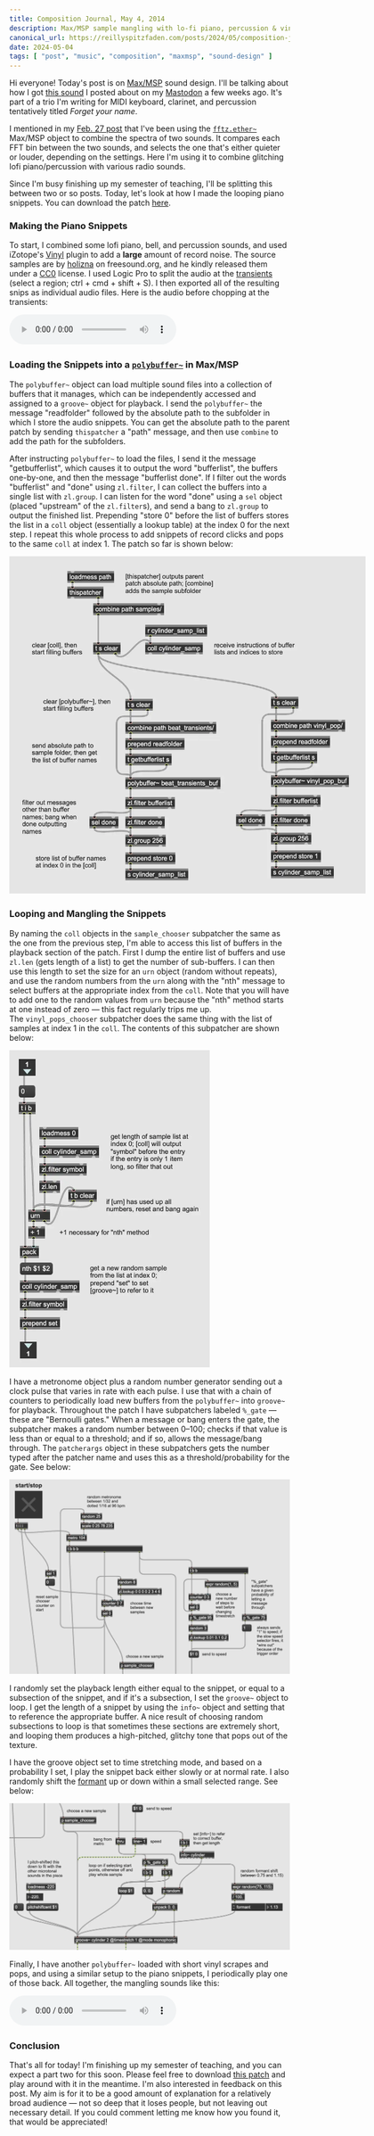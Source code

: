 ```yaml
---
title: Composition Journal, May 4, 2014
description: Max/MSP sample mangling with lo-fi piano, percussion & vinyl noise for my work-in-progress "Forget your name"
canonical_url: https://reillyspitzfaden.com/posts/2024/05/composition-journal/
date: 2024-05-04
tags: [ "post", "music", "composition", "maxmsp", "sound-design" ]
---
```

<style>
    @media screen and (min-width: 480px) {
        #coll_random_select_img {
            max-width: 360px;
        }
    }
    @media screen and (min-width: 760px) {
        #polybuffer_loader_img {
            max-width: 640px;
        }
    }
</style>

Hi everyone! Today's post is on [Max/MSP](https://en.wikipedia.org/wiki/Max_(software)) sound design. I'll be talking about how I got [this sound](https://hachyderm.io/@reillypascal/112242684024114281) I posted about on my [Mastodon](https://hachyderm.io/@reillypascal) a few weeks ago. It's part of a trio I'm writing for MIDI keyboard, clarinet, and percussion tentatively titled *Forget your name*.

I mentioned in my [Feb. 27 post](https://reillyspitzfaden.com/blog/02-27-2024) that I've been using the [`fftz.ether~`](https://github.com/ericlyon/FFTease3.0-MaxMSP) Max/MSP object to combine the spectra of two sounds. It compares each FFT bin between the two sounds, and selects the one that's either quieter or louder, depending on the settings. Here I'm using it to combine glitching lofi piano/percussion with various radio sounds.

Since I'm busy finishing up my semester of teaching, I'll be splitting this between two or so posts. Today, let's look at how I made the looping piano snippets. You can download the patch [here](https://mega.nz/folder/ge9wVAqT#3PeZp-8-t6B7plrMvAICJg).

### Making the Piano Snippets

To start, I combined some lofi piano, bell, and percussion sounds, and used iZotope's [Vinyl](https://www.izotope.com/en/products/vinyl.html) plugin to add a **large** amount of record noise. The source samples are by [holizna](https://freesound.org/people/holizna/) on freesound.org, and he kindly released them under a [CC0](https://creativecommons.org/publicdomain/zero/1.0/) license. I used Logic Pro to split the audio at the [transients](https://support.apple.com/en-ca/guide/logicpro/lgcp21586c87/mac) (select a region; ctrl + cmd + shift + S). I then exported all of the resulting snips as individual audio files. Here is the audio before chopping at the transients:

<audio controls>
    <source src="/media/blog/2024/05/kpo_beat_transient_loop_1.mp3" type="audio/mp3">
</audio>

### Loading the Snippets into a [`polybuffer~`](https://docs.cycling74.com/max8/refpages/polybuffer~) in Max/MSP

The `polybuffer~` object can load multiple sound files into a collection of buffers that it manages, which can be independently accessed and assigned to a `groove~` object for playback. I send the `polybuffer~` the message "readfolder" followed by the absolute path to the subfolder in which I store the audio snippets. You can get the absolute path to the parent patch by sending `thispatcher` a "path" message, and then use `combine` to add the path for the subfolders.

After instructing `polybuffer~` to load the files, I send it the message "getbufferlist", which causes it to output the word "bufferlist", the buffers one-by-one, and then the message "bufferlist done". If I filter out the words "bufferlist" and "done" using `zl.filter`, I can collect the buffers into a single list with `zl.group`. I can listen for the word "done" using a `sel` object (placed "upstream" of the `zl.filter`s), and send a bang to `zl.group` to output the finished list. Prepending "store 0" before the list of buffers stores the list in a `coll` object (essentially a lookup table) at the index 0 for the next step. I repeat this whole process to add snippets of record clicks and pops to the same `coll` at index 1. The patch so far is shown below:

<img src="/media/blog/2024/05/polybuffer_loader.webp" 
    alt="Max/MSP patch described by the previous two paragraphs, with two polybuffer~ objects being loaded with samples from folders, and the lists of buffers from the polybuffer~s being loaded into a coll named cylinder_samp." 
    id="polybuffer_loader_img"/>

### Looping and Mangling the Snippets

By naming the `coll` objects in the `sample_chooser` subpatcher the same as the one from the previous step, I'm able to access this list of buffers in the playback section of the patch. First I dump the entire list of buffers and use `zl.len` (gets length of a list) to get the number of sub-buffers. I can then use this length to set the size for an `urn` object (random without repeats), and use the random numbers from the `urn` along with the "nth" message to select buffers at the appropriate index from the `coll`. Note that you will have to add one to the random values from `urn` because the "nth" method starts at one instead of zero — this fact regularly trips me up. The `vinyl_pops_chooser` subpatcher does the same thing with the list of samples at index 1 in the `coll`. The contents of this subpatcher are shown below:

<img src="/media/blog/2024/05/coll_random_select.webp" 
    alt="Max/MSP patch described by the previous paragraph, with a coll object named cylinder_samp as before, and logic to get the length at index 0; generate random numbers without repeats up to that length; and retrieve the buffer name at index 0, and a random point into the list of buffers." 
    id="coll_random_select_img"/>

I have a metronome object plus a random number generator sending out a clock pulse that varies in rate with each pulse. I use that with a chain of counters to periodically load new buffers from the `polybuffer~` into `groove~` for playback. Throughout the patch I have subpatchers labeled `%_gate` — these are "Bernoulli gates." When a message or bang enters the gate, the subpatcher makes a random number between 0–100; checks if that value is less than or equal to a threshold; and if so, allows the message/bang through. The `patcherargs` object in these subpatchers gets the number typed after the patcher name and uses this as a threshold/probability for the gate. See below:

<img src="/media/blog/2024/05/metro_counter_logic.webp" 
    alt="The metronome, on/off toggle, and counter logic from the patch."/>

I randomly set the playback length either equal to the snippet, or equal to a subsection of the snippet, and if it's a subsection, I set the `groove~` object to loop. I get the length of a snippet by using the `info~` object and setting that to reference the appropriate buffer. A nice result of choosing random subsections to loop is that sometimes these sections are extremely short, and looping them produces a high-pitched, glitchy tone that pops out of the texture.

I have the groove object set to time stretching mode, and based on a probability I set, I play the snippet back either slowly or at normal rate. I also randomly shift the [formant](https://en.wikipedia.org/wiki/Formant) up or down within a small selected range. See below:

<img src="/media/blog/2024/05/sample_chooser_groove.webp"
    alt="The speed, looping, sample chooser, formant modulation, and pitch-shift logic, all going into a groove~ object."
    />

Finally, I have another `polybuffer~` loaded with short vinyl scrapes and pops, and using a similar setup to the piano snippets, I periodically play one of those back. All together, the mangling sounds like this:

<audio controls>
    <source src="/media/blog/2024/05/kpo_beat_transient_mangle_1.mp3" type="audio/mp3">
</audio>

### Conclusion

That's all for today! I'm finishing up my semester of teaching, and you can expect a part two for this soon. Please feel free to download [this patch](https://mega.nz/folder/ge9wVAqT#3PeZp-8-t6B7plrMvAICJg) and play around with it in the meantime. I'm also interested in feedback on this post. My aim is for it to be a good amount of explanation for a relatively broad audience — not so deep that it loses people, but not leaving out necessary detail. If you could comment letting me know how you found it, that would be appreciated!
